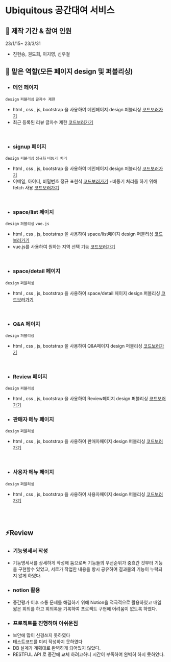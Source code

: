 # Ubiquitous 공간대여 서비스

## 📆 제작 기간 & 참여 인원

23/1/15~ 23/3/31
+ 진현승, 권도희, 이지영, 신우철

## 💪 맡은 역할(모든 페이지 design 및 퍼블리싱)

- ### 메인 페이지
`design` `퍼블리싱` `글자수 제한`
+ html , css , js, bootstrap 을 사용하여 메인페이지 design 퍼블리싱
[코드보러가기](https://github.com/hyeonseung2/TeamProject_acorn3/blob/master/TeamProject_SpaceRental/src/main/webapp/WEB-INF/views/home.jsp)
+ 최근 등록된 리뷰 글자수 제한
[코드보러가기](https://github.com/hyeonseung2/TeamProject_acorn3/blob/70cc95c09873e114392e4db9e1ba40f44e01d083/TeamProject_SpaceRental/src/main/webapp/WEB-INF/views/home.jsp#L258)

<br>

- ### signup 페이지
`design` `퍼블리싱` `정규화` `비동기 처리`
+ html , css , js, bootstrap 을 사용하여 메인페이지 design 퍼블리싱 
[코드보러가기](https://github.com/hyeonseung2/TeamProject_acorn3/blob/master/TeamProject_SpaceRental/src/main/webapp/WEB-INF/views/users/signupform.jsp)
+ 이메일, 아이디, 비밀번호 정규 표현식
[코드보러가기](https://github.com/hyeonseung2/TeamProject_acorn3/blob/f699bf3118fdd6aaea4d133a561f4da2242c88c4/TeamProject_SpaceRental/src/main/webapp/WEB-INF/views/users/signupform.jsp#L111)
+비동기 처리를 하기 위해 fetch 사용 
[코드보러가기](https://github.com/hyeonseung2/TeamProject_acorn3/blob/f699bf3118fdd6aaea4d133a561f4da2242c88c4/TeamProject_SpaceRental/src/main/webapp/WEB-INF/views/users/signupform.jsp#L193)

<br>

- ### space/list 페이지
`design` `퍼블리싱` `vue.js`
+ html , css , js, bootstrap 을 사용하여 space/list페이지 design 퍼블리싱
[코드보러가기](https://github.com/hyeonseung2/TeamProject_acorn3/blob/master/TeamProject_SpaceRental/src/main/webapp/WEB-INF/views/space/list.jsp)
+ vue.js를 사용하여 원하는 지역 선택 기능
[코드보러가기](https://github.com/hyeonseung2/TeamProject_acorn3/blob/f699bf3118fdd6aaea4d133a561f4da2242c88c4/TeamProject_SpaceRental/src/main/webapp/WEB-INF/views/space/list.jsp#L272)

<br>

- ### space/detail 페이지
`design` `퍼블리싱`
+ html , css , js, bootstrap 을 사용하여 space/detail 페이지 design 퍼블리싱
[코드보러가기](https://github.com/hyeonseung2/TeamProject_acorn3/blob/master/TeamProject_SpaceRental/src/main/webapp/WEB-INF/views/space/detail.jsp)

<br>

- ### Q&A 페이지 
`design` `퍼블리싱`
+ html , css , js, bootstrap 을 사용하여 Q&A페이지 design 퍼블리싱
[코드보러가기](https://github.com/hyeonseung2/TeamProject_acorn3/tree/master/TeamProject_SpaceRental/src/main/webapp/WEB-INF/views/qna)

<br>

- ### Review 페이지 
`design` `퍼블리싱`
+ html , css , js, bootstrap 을 사용하여 Review페이지 design 퍼블리싱
[코드보러가기](https://github.com/hyeonseung2/TeamProject_acorn3/tree/master/TeamProject_SpaceRental/src/main/webapp/WEB-INF/views/review)

- ### 판매자 메뉴 페이지
`design` `퍼블리싱`
+ html , css , js, bootstrap 을 사용하여 판매자페이지 design 퍼블리싱
[코드보러가기](https://github.com/hyeonseung2/TeamProject_acorn3/tree/master/TeamProject_SpaceRental/src/main/webapp/WEB-INF/views/seller)

<br>

- ### 사용자 메뉴 페이지
`design` `퍼블리싱`
+ html , css , js, bootstrap 을 사용하여 사용자페이지 design 퍼블리싱
[코드보러가기](https://github.com/hyeonseung2/TeamProject_acorn3/tree/master/TeamProject_SpaceRental/src/main/webapp/WEB-INF/views/users)

<br>
<br>

## ⚡Review 

- ### 기능명세서 작성
+ 기능명세서를 상세하게 작성해 둠으로써 기능들의 우선순위가 중효간 것부터 기능을 구현할수 있었고, 서로가 작업한 내용을 항시 공유하여 결과물의 기능이 누락되지 않게 하였다.

- ### notion 활용
+ 중간평가 이후 소통 문제를 해결하기 위해 Notion을 적극적으로 활용하였고 매일 짧은 회의를 하고 회의록을 기록하여 프로젝트 구현에 어려움이 없도록 하였다. 

- ### 프로젝트를 진행하며 아쉬운점 
+ 보안에 많이 신경쓰지 못하였다
+ 테스트코드를 미리 작성하지 못하였다
+ DB 설계가 계획대로 완벽하게 되어있지 않았다.
+ RESTFUL API 로 중간에 교체 하려고하니 시간이 부족하여 완벽히 하지 못하였다.
